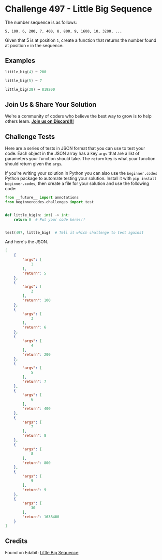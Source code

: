 # Challenge 497 - Little Big Sequence

The number sequence is as follows:
```
5, 100, 6, 200, 7, 400, 8, 800, 9, 1600, 10, 3200, ...
```
Given that 5 is at position `1`, create a function that returns the number found at position `n` in the sequence.

## Examples
```python
little_big(4) ➞ 200

little_big(5) ➞ 7

little_big(28) ➞ 819200
```
## Join Us & Share Your Solution

We're a community of coders who believe the best way to grow is to help others learn. **[Join us on Discord!!!]("https"://discord.gg/sfHykntuGy)**

## Challenge Tests

Here are a series of tests in JSON format that you can use to test your code. Each object in the JSON array has a key `args` that are a list of parameters your function should take. The `return` key is what your function should return given the `args`. 

If you're writing your solution in Python you can also use the `beginner.codes` Python package to automate testing your solution. Install it with `pip install beginner.codes`, then create a file for your solution and use the following code:
```python
from __future__ import annotations
from beginnercodes.challenges import test


def little_big(n: int) -> int:
    return 0  # Put your code here!!!


test(497, little_big)  # Tell it which challenge to test against
```
And here's the JSON.
```json
[
    {
        "args": [
            1
        ],
        "return": 5
    },
    {
        "args": [
            2
        ],
        "return": 100
    },
    {
        "args": [
            3
        ],
        "return": 6
    },
    {
        "args": [
            4
        ],
        "return": 200
    },
    {
        "args": [
            5
        ],
        "return": 7
    },
    {
        "args": [
            6
        ],
        "return": 400
    },
    {
        "args": [
            7
        ],
        "return": 8
    },
    {
        "args": [
            8
        ],
        "return": 800
    },
    {
        "args": [
            9
        ],
        "return": 9
    },
    {
        "args": [
            30
        ],
        "return": 1638400
    }
]
```
## Credits

Found on Edabit: [Little Big Sequence](https://edabit.com/challenge/ecwE3tQK9Na8GJ9pN)
